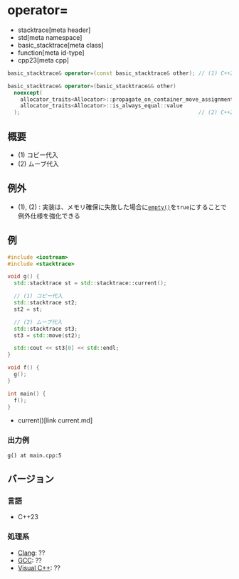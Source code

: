# operator=
* stacktrace[meta header]
* std[meta namespace]
* basic_stacktrace[meta class]
* function[meta id-type]
* cpp23[meta cpp]

```cpp
basic_stacktrace& operator=(const basic_stacktrace& other); // (1) C++23

basic_stacktrace& operator=(basic_stacktrace&& other)
  noexcept(
    allocator_traits<Allocator>::propagate_on_container_move_assignment::value ||
    allocator_traits<Allocator>::is_always_equal::value
  );                                                        // (2) C++23
```

## 概要
- (1) コピー代入
- (2) ムーブ代入


## 例外
- (1), (2) : 実装は、メモリ確保に失敗した場合に[`empty()`](empty.md)を`true`にすることで例外仕様を強化できる


## 例
```cpp example
#include <iostream>
#include <stacktrace>

void g() {
  std::stacktrace st = std::stacktrace::current();

  // (1) コピー代入
  std::stacktrace st2;
  st2 = st;

  // (2) ムーブ代入
  std::stacktrace st3;
  st3 = std::move(st2);

  std::cout << st3[0] << std::endl;
}

void f() {
  g();
}

int main() {
  f();
}
```
* current()[link current.md]

### 出力例
```
g() at main.cpp:5
```


## バージョン
### 言語
- C++23

### 処理系
- [Clang](/implementation.md#clang): ??
- [GCC](/implementation.md#gcc): ??
- [Visual C++](/implementation.md#visual_cpp): ??
